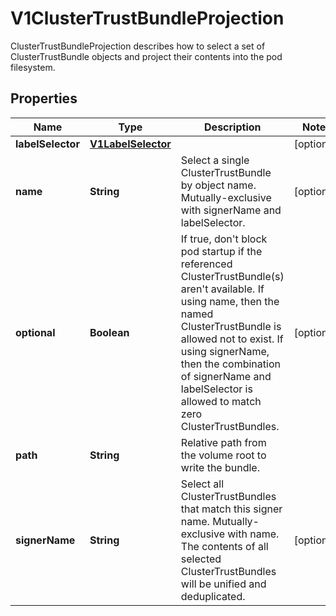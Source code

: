 

# V1ClusterTrustBundleProjection

ClusterTrustBundleProjection describes how to select a set of ClusterTrustBundle objects and project their contents into the pod filesystem.
## Properties

Name | Type | Description | Notes
------------ | ------------- | ------------- | -------------
**labelSelector** | [**V1LabelSelector**](V1LabelSelector.md) |  |  [optional]
**name** | **String** | Select a single ClusterTrustBundle by object name.  Mutually-exclusive with signerName and labelSelector. |  [optional]
**optional** | **Boolean** | If true, don&#39;t block pod startup if the referenced ClusterTrustBundle(s) aren&#39;t available.  If using name, then the named ClusterTrustBundle is allowed not to exist.  If using signerName, then the combination of signerName and labelSelector is allowed to match zero ClusterTrustBundles. |  [optional]
**path** | **String** | Relative path from the volume root to write the bundle. | 
**signerName** | **String** | Select all ClusterTrustBundles that match this signer name. Mutually-exclusive with name.  The contents of all selected ClusterTrustBundles will be unified and deduplicated. |  [optional]




